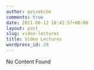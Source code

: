 ```yaml
---
author: gvivekcbe
comments: true
date: 2011-06-12 18:41:57+00:00
layout: post
slug: video-lectures
title: Video Lectures
wordpress_id: 20
---
```


No Content Found
